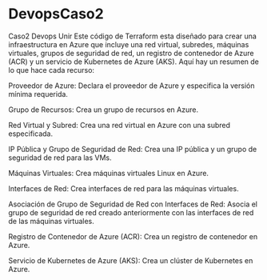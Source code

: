 # DevopsCaso2
Caso2 Devops Unir
Este código de Terraform esta diseñado para crear una infraestructura en Azure que incluye una red virtual, subredes, máquinas virtuales, grupos de seguridad de red, un registro de contenedor de Azure (ACR) y un servicio de Kubernetes de Azure (AKS). Aquí hay un resumen de lo que hace cada recurso:

Proveedor de Azure: Declara el proveedor de Azure y especifica la versión mínima requerida.

Grupo de Recursos: Crea un grupo de recursos en Azure.

Red Virtual y Subred: Crea una red virtual en Azure con una subred especificada.

IP Pública y Grupo de Seguridad de Red: Crea una IP pública y un grupo de seguridad de red para las VMs.

Máquinas Virtuales: Crea máquinas virtuales Linux en Azure.

Interfaces de Red: Crea interfaces de red para las máquinas virtuales.

Asociación de Grupo de Seguridad de Red con Interfaces de Red: Asocia el grupo de seguridad de red creado anteriormente con las interfaces de red de las máquinas virtuales.

Registro de Contenedor de Azure (ACR): Crea un registro de contenedor en Azure.

Servicio de Kubernetes de Azure (AKS): Crea un clúster de Kubernetes en Azure.
